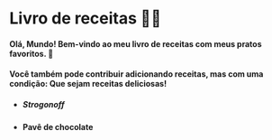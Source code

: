 # Livro de receitas :man_cook:

#### Olá, Mundo! Bem-vindo ao meu livro de receitas com meus pratos favoritos. :shallow_pan_of_food:
#### Você também pode contribuir adicionando receitas, mas com uma condição: Que sejam receitas deliciosas!

- ##### **Strogonoff**

- **Pavê de chocolate**

  

